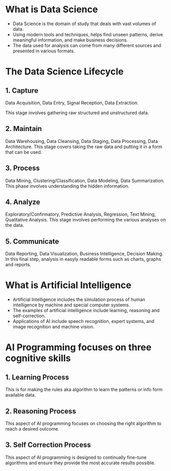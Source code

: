 # What is Data Science

* Data Science is the domain of study that deals with vast volumes of data.
* Using modern tools and techniques, helps find unseen patterns, derive meaningful information, and make business decisions.
* The data used for analysis can come from many different sources and presented in various formats.

# The Data Science Lifecycle

## 1. Capture
Data Acquisition, Data Entry, Signal Reception, Data Extraction.

This stage involves gathering raw structured and unstructured data.

## 2. Maintain
Data Warehousing, Data Cleansing, Data Staging, Data Processing, Data Architecture.
This stage covers taking the raw data and putting it in a form that can be used.

## 3. Process

Data Mining, Clustering/Classification, Data Modeling, Data Summarization. This phase involves understanding the hidden information.

## 4. Analyze

Exploratory/Confirmatory, Predictive Analysis, Regression, Text Mining, Qualitative Analysis. This stage involves performing the various analyses on the data.

## 5. Communicate

Data Reporting, Data Visualization, Business Intelligence, Decision Making. In this final step, analysis in easyly readable forms such as charts, graphs and reports.

# What is Artificial Intelligence

* Artificial Intelligence includes the simulation process of human intelligence by machine and special computer systems.
* The examples of artificial intelligence include learning, reasoning and self-correction.
* Applications of AI include speech recognition, expert systems, and image recognition and machine vision.

# AI Programming focuses on three cognitive skills

## 1. Learning Process

This is for making the rules aka algorithm to learn the patterns or info form available data.

## 2. Reasoning Process

This aspect of AI programming focuses on choosing the right algorithm to reach a desired outcome.

## 3. Self Correction Process

This aspect of AI programming is designed to continually fine-tune algorithms and ensure they provide the most accurate results possible.